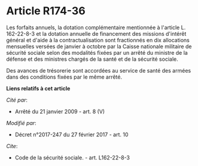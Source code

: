 # Article R174-36

Les forfaits annuels, la dotation complémentaire mentionnée à l'article L. 162-22-8-3 et la dotation annuelle de financement
des missions d'intérêt général et d'aide à la contractualisation sont fractionnés en dix allocations mensuelles versées de
janvier à octobre par la Caisse nationale militaire de sécurité sociale selon des modalités fixées par un arrêté du ministre
de la défense et des ministres chargés de la santé et de la sécurité sociale. 

Des avances de trésorerie sont accordées au service de santé des armées dans des conditions fixées par le même arrêté.

**Liens relatifs à cet article**

_Cité par_:

  - Arrêté du 21 janvier 2009 - art. 8 (V)

_Modifié par_:

  - Décret n°2017-247 du 27 février 2017 - art. 10

_Cite_:

  - Code de la sécurité sociale. - art. L162-22-8-3
